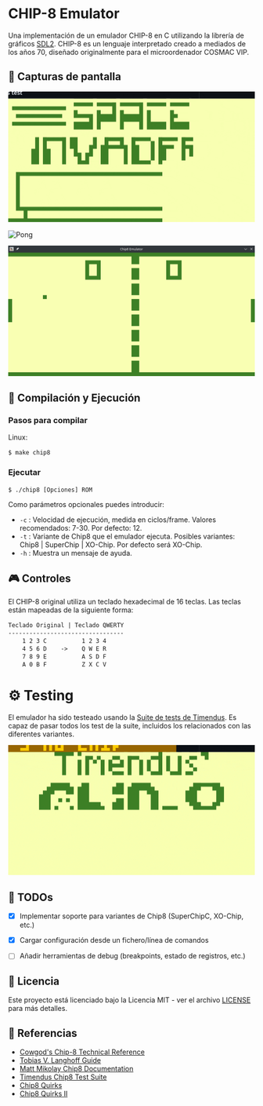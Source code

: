 # CHIP-8 Emulator

Una implementación de un emulador CHIP-8 en C utilizando la librería de gráficos [SDL2](https://github.com/libsdl-org/SDL).
CHIP-8 es un lenguaje interpretado creado a mediados de los años 70, diseñado originalmente para el microordenador COSMAC VIP.

## 📸 Capturas de pantalla

![Space Invaders](./images/Space%20Invaders.gif)

![Pong](./images/Gradsim.gif)

![Tetris](./images/Pong.png)


## 🚀 Compilación y Ejecución

### Pasos para compilar

Linux:

```console
$ make chip8
```

### Ejecutar

```console
$ ./chip8 [Opciones] ROM
```
Como parámetros opcionales puedes introducir:
- `-c` : Velocidad de ejecución, medida en ciclos/frame. Valores recomendados: 7-30. Por defecto: 12.
- `-t` : Variante de Chip8 que el emulador ejecuta. Posibles variantes: Chip8 | SuperChip | XO-Chip. Por defecto será XO-Chip.
- `-h` : Muestra un mensaje de ayuda.


## 🎮 Controles

El CHIP-8 original utiliza un teclado hexadecimal de 16 teclas. Las teclas están mapeadas de la siguiente forma:

```
Teclado Original | Teclado QWERTY
---------------------------------
    1 2 3 C          1 2 3 4
    4 5 6 D    ->    Q W E R
    7 8 9 E          A S D F
    A 0 B F          Z X C V
```

# ⚙️ Testing

El emulador ha sido testeado usando la [Suite de tests de Timendus](https://github.com/Timendus/chip8-test-suite).
Es capaz de pasar todos los test de la suite, incluidos los relacionados con las diferentes variantes.

![Tests](images/Test%20Suite.gif)

## 📝 TODOs

- [X] Implementar soporte para variantes de Chip8 (SuperChipC, XO-Chip, etc.)
- [X] Cargar configuración desde un fichero/línea de comandos
- [ ] Añadir herramientas de debug (breakpoints, estado de registros, etc.)


## 📄 Licencia

Este proyecto está licenciado bajo la Licencia MIT - ver el archivo [LICENSE](LICENSE) para más detalles.

## 🔎 Referencias

- [Cowgod's Chip-8 Technical Reference](http://devernay.free.fr/hacks/chip8/C8TECH10.HTM)
- [Tobias V. Langhoff Guide](https://tobiasvl.github.io/blog/write-a-chip-8-emulator/)
- [Matt Mikolay Chip8 Documentation](https://github.com/mattmikolay/chip-8/wiki)
- [Timendus Chip8 Test Suite](https://github.com/Timendus/chip8-test-suite)
- [Chip8 Quirks](https://chip8.gulrak.net/)
- [Chip8 Quirks II](https://github.com/Chromatophore/HP48-Superchip)







